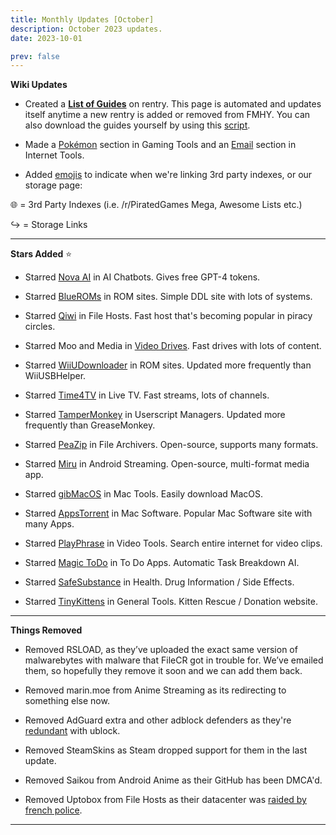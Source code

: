 ```yaml
---
title: Monthly Updates [October]
description: October 2023 updates.
date: 2023-10-01

prev: false
---
```

<Post authors="['nbats']" />

**Wiki Updates**

* Created a **[List of Guides](https://rentry.co/fmhy-guides)** on rentry. This page is automated and updates itself anytime a new rentry is added or removed from FMHY. You can also download the guides yourself by using this [script](https://gist.github.com/Rust1667/efc055debaf4876e4de39cc0d32f18c1).

* Made a [Pokémon](https://fmhy.pages.dev/gamingpiracyguide/#pok%C3%A9mon-tools) section in Gaming Tools and an [Email](https://fmhy.pages.dev/internet-tools#email-tools) section in Internet Tools. 

* Added [emojis](https://i.imgur.com/mgYq8nF.png) to indicate when we're linking 3rd party indexes, or our storage page: 

 🌐 = 3rd Party Indexes (i.e. /r/PiratedGames Mega, Awesome Lists etc.)

 ↪️ = Storage Links 

***

**Stars Added** ⭐

* Starred [Nova AI](https://fmhy.pages.dev/ai/#ai-chatbots) in AI Chatbots. Gives free GPT-4 tokens. 

* Starred [BlueROMs](https://fmhy.pages.dev/gamingpiracyguide/#rom-sites) in ROM sites. Simple DDL site with lots of systems. 

* Starred [Qiwi](https://fmhy.pages.dev/storage/#file-sharing-tools) in File Hosts. Fast host that's becoming popular in piracy circles.

* Starred Moo and Media in [Video Drives](https://fmhy.pages.dev/videopiracyguide/#drives--directories). Fast drives with lots of content.

* Starred [WiiUDownloader](https://fmhy.pages.dev/gamingpiracyguide/#rom-sites) in ROM sites. Updated more frequently than WiiUSBHelper. 

* Starred [Time4TV](https://fmhy.pages.dev/videopiracyguide/#live-tv--sports) in Live TV. Fast streams, lots of channels. 

* Starred [TamperMonkey](https://fmhy.pages.dev/storage/#userscript-managers) in Userscript Managers. Updated more frequently than GreaseMonkey.

* Starred [PeaZip](https://fmhy.pages.dev/storage/#compression-programs) in File Archivers. Open-source, supports many formats.

* Starred [Miru](https://fmhy.pages.dev/android-iosguide/#android-streaming) in Android Streaming. Open-source, multi-format media app.

* Starred [gibMacOS](https://fmhy.pages.dev/linuxguide/#mac-tools--apps) in Mac Tools. Easily download MacOS. 

* Starred [AppsTorrent](https://fmhy.pages.dev/linuxguide/#mac-software) in Mac Software. Popular Mac Software site with many Apps. 

* Starred [PlayPhrase](https://fmhy.pages.dev/toolsguide/#video-tools) in Video Tools. Search entire internet for video clips.

* Starred [Magic ToDo](https://fmhy.pages.dev/storage/#note-taking--to-do-apps) in To Do Apps. Automatic Task Breakdown AI. 

* Starred [SafeSubstance](https://fmhy.pages.dev/miscguide/#health) in Health. Drug Information / Side Effects.

* Starred [TinyKittens](https://tinykittens.com/) in General Tools. Kitten Rescue / Donation website. 

***
 
**Things Removed**

* Removed RSLOAD, as they’ve uploaded the exact same version of malwarebytes with malware that FileCR got in trouble for. We’ve emailed them, so hopefully they remove it soon and we can add them back.

* Removed marin.moe from Anime Streaming as its redirecting to something else now. 

* Removed AdGuard extra and other adblock defenders as they're [redundant](https://ibb.co/xgrtbBZ) with ublock. 

* Removed SteamSkins as Steam dropped support for them in the last update.

* Removed Saikou from Android Anime as their GitHub has been DMCA'd. 

* Removed Uptobox from File Hosts as their datacenter was [raided by french police](https://torrentfreak.com/uptobox-goes-dark-following-police-raids-on-french-datacenters-230920/). 

***
